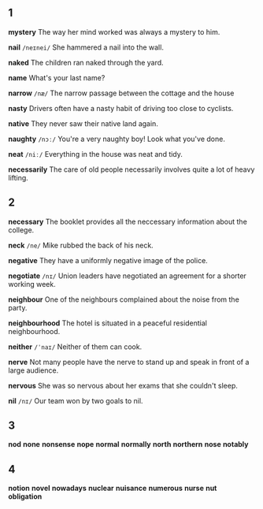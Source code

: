 ## 1
**mystery** 
The way her mind worked was always a mystery to him.

**nail** 
`/neɪnei/`
She hammered a nail into the wall.

**naked** 
The children ran naked through the yard.

**name** 
What's your last name?

**narrow** 
`/næ/`
The narrow passage between the cottage and the house

**nasty** 
Drivers often have a nasty habit of driving too close to cyclists.

**native** 
They never saw their native land again.

**naughty**
`/nɔː/`
You're a very naughty boy! Look what you've done.

**neat** 
`/niː/`
Everything in the house was neat and tidy.

**necessarily** 
The care of old people necessarily involves quite a lot of heavy lifting.

## 2
**necessary** 
The booklet provides all the neccessary information about the college.

**neck** 
`/ne/`
Mike rubbed the back of his neck.

**negative** 
They have a uniformly negative image of the police.

**negotiate** 
`/nɪ/`
Union leaders have negotiated an agreement for a shorter working week.

**neighbour** 
One of the neighbours complained about the noise from the party.

**neighbourhood** 
The hotel is situated in a peaceful residential neighbourhood.

**neither** 
`/ˈnaɪ/`
Neither of them can cook.

**nerve** 
Not many people have the nerve to stand up and speak in front of a large audience.

**nervous** 
She was so nervous about her exams that she couldn't sleep.

**nil** 
`/nɪ/`
Our team won by two goals to nil.

## 3
**nod** 
**none** 
**nonsense** 
**nope** 
**normal** 
**normally** 
**north** 
**northern** 
**nose** 
**notably** 

## 4
**notion** 
**novel** 
**nowadays** 
**nuclear** 
**nuisance** 
**numerous** 
**nurse** 
**nut**  
**obligation** 